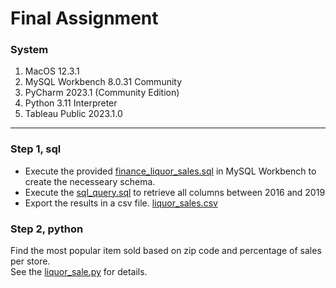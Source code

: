 # Final Assignment

### System
1. MacOS 12.3.1
2. MySQL Workbench 8.0.31 Community
3. PyCharm 2023.1 (Community Edition)
4. Python 3.11 Interpreter
5. Tableau Public 2023.1.0

---

### Step 1, sql

- Execute the provided [finance_liquor_sales.sql](https://github.com/Workearly/Final-Assignment/blob/main/finance_liquor_sales.sql) in MySQL Workbench to create the necesseary schema.
- Execute the [sql_query.sql](https://github.com/fdiamant/workearly_final_assignment/blob/main/sql_query.sql) to retrieve all columns between 2016 and 2019
- Export the results in a csv file. [liquor_sales.csv](https://github.com/fdiamant/workearly_final_assignment/blob/main/liquor_sales.csv)

### Step 2, python

Find the most popular item sold based on zip code and percentage of sales per store.    
See the [liquor_sale.py](https://github.com/fdiamant/workearly_final_assignment/blob/main/liquor_sales.py) for details.


